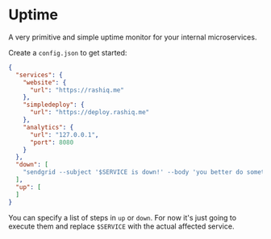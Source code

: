 # Uptime

A very primitive and simple uptime monitor for your internal microservices.

Create a `config.json` to get started:

```json
{
  "services": {
    "website": {
      "url": "https://rashiq.me"
    },
    "simpledeploy": {
      "url": "https://deploy.rashiq.me"
    },
    "analytics": {
      "url": "127.0.0.1",
      "port": 8080
    }
  },
  "down": [
    "sendgrid --subject '$SERVICE is down!' --body 'you better do something'"
  ],
  "up": [
  ]
}
```

You can specify a list of steps in `up` or `down`. For now it's just going to execute them and replace `$SERVICE` with the actual affected service.
 